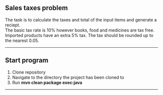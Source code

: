 ## **Sales taxes problem**

The task is to calculate the taxes and total of the input items and generate a reciept.  
The basic tax rate is 10% however books, food and medicines are tax free.
Imported products have an extra 5% tax.
The tax should be rounded up to the nearest 0.05.

---

## Start program

1. Clone repository
2. Navigate to the directory the project has been cloned to
3. Run **mvn clean package exec:java**

---
